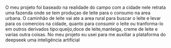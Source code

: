 O meu projeto foi baseado na realidade do campo com a cidade nele retrata uma fazenda onde se tem produçao de leite  para o consumo na area urbana.
O caminhão de leite vai ate a area rural para buscar o leite e levar para os comercios na cidade, quanto para consumir o leite ou tranforma-lo em outros derivados 
tipo:queijo,doce de leite,manteiga, creme de leite e varias outra coisas.
No meu projeto eu usei para me auxiliar a plataforma do deepseek uma inteligência artificial
